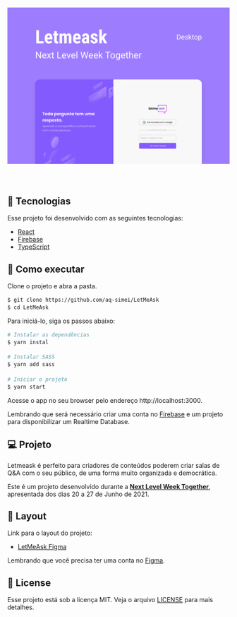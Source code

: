 <h1 align="center">
    <img alt="Letmeask" src="/src/assets/images/cover.svg" />
</h1>

<br>

## 🧪 Tecnologias

Esse projeto foi desenvolvido com as seguintes tecnologias:

- [React](https://reactjs.org)
- [Firebase](https://firebase.google.com/)
- [TypeScript](https://www.typescriptlang.org/)

## 🚀 Como executar

Clone o projeto e abra a pasta.

```bash
$ git clone https://github.com/aq-simei/LetMeAsk
$ cd LetMeAsk
```

Para iniciá-lo, siga os passos abaixo:
```bash
# Instalar as dependências
$ yarn instal

# Instalar SASS
$ yarn add sass

# Iniciar o projeto
$ yarn start
```
Acesse o app no seu browser pelo endereço http://localhost:3000.

Lembrando que será necessário criar uma conta no [Firebase](https://firebase.google.com/) e um projeto para disponibilizar um Realtime Database.

## 💻 Projeto

Letmeask é perfeito para criadores de conteúdos poderem criar salas de Q&A com o seu público, de uma forma muito organizada e democrática. 

Este é um projeto desenvolvido durante a **[Next Level Week Together](https://nextlevelweek.com/)**, apresentada dos dias 20 a 27 de Junho de 2021.


## 🔖 Layout

Link para o layout do projeto:

- <a text-decoration="none" href = "https://www.figma.com/community/file/1009824839797878169/Letmeask) "> LetMeAsk Figma </a>
 

Lembrando que você precisa ter uma conta no [Figma](http://figma.com/).

## 📝 License

Esse projeto está sob a licença MIT. Veja o arquivo [LICENSE](LICENSE.md) para mais detalhes.
